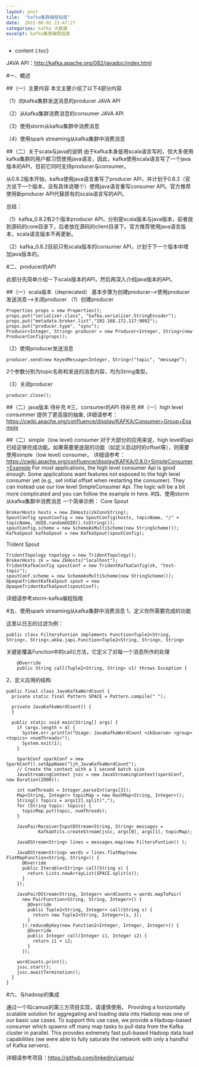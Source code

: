 ```yaml
---
layout: post
tile:  "kafka集群编程指南"
date:  2015-08-01 23:47:27
categories: kafka 大数据 
excerpt: kafka集群编程指南
---
```


* content
{:toc}




JAVA API：http://kafka.apache.org/082/javadoc/index.html

#一、概述

##（一）主要内容
本文主要介绍了以下4部分内容

（1）向kafka集群发送消息的producer JAVA API

（2）从kafka集群消费消息的consumer JAVA API

（3）使用storm从kafka集群中消费消息

（4）使用spark streaming从kafka集群中消费消息

##（二）关于scala与java的说明
由于kafka本身是用scala语言写的，但大多使用kafka集群的用户都习惯使用java语言，因此，kafka使用scala语言写了一个java版本的API，目前它同时支持producer与consumer。

从0.8.2版本开始，kafka使用java语言重写了producer API，并计划于0.8.3（官方说下一个版本，没有具体说哪个）使用java语言重写consumer API。官方推荐使用新producer API代替原有的scala语言写的API。

总结：

（1）kafka_0.8.2有2个版本producer API，分别是scala版本与java版本，前者放到源码的core目录下，后者放在源码的client目录下。官方推荐使用java语言版本，scala语言版本不再更新。

（2）kafka_0.8.2目前只有scala版本的consumer API，计划于下一个版本中增加java版本的。

#二、producer的API

此部分先简单介绍一下scala版本的API，然后再深入介绍java版本的API。

##（一）scala版本（deprecated）
基本步骤为创建producer——>使用producer发送消息——>关闭producer
（1）创建producer
		
	Properties props = new Properties();
	props.put("serializer.class", "kafka.serializer.StringEncoder");
	props.put("metadata.broker.list","192.168.172.117:9092");
	props.put("producer.type", "sync");
	Producer<Integer, String> producer = new Producer<Integer, String>(new ProducerConfig(props));

（2）使用producer发送消息

	producer.send(new KeyedMessage<Integer, String>("topic", "message”);
2个参数分别为topic名称和发送的消息内容，均为String类型。

（3）关闭producer

	producer.close();

##（二）java版本
待补充
#三、consumer的API 
待补充
##（一）high level consummer
提供了更高层的抽象, 详细请参考：https://cwiki.apache.org/confluence/display/KAFKA/Consumer+Group+Example
 
##（二）simple（low level) consumer
对于大部分的应用来说，high level的api已经足够完成功能。如果需要更底层的功能（如定义启动时的offset等），则需要使用simple（low level) consumer。
详细请参考：https://cwiki.apache.org/confluence/display/KAFKA/0.8.0+SimpleConsumer+Example
For most applications, the high level consumer Api is good enough. Some applications want features not exposed to the high level consumer yet (e.g., set initial offset when restarting the consumer). They can instead use our low level SimpleConsumer Api. The logic will be a bit more complicated and you can follow the example in here. 
#四、使用storm从kafka集群中消费消息
一个简单示例：
Core Spout
		
	BrokerHosts hosts = new ZkHosts(zkConnString);
	SpoutConfig spoutConfig = new SpoutConfig(hosts, topicName, "/" + topicName, UUID.randomUUID().toString());
	spoutConfig.scheme = new SchemeAsMultiScheme(new StringScheme());
	KafkaSpout kafkaSpout = new KafkaSpout(spoutConfig);

Trident Spout
		
	TridentTopology topology = new TridentTopology();
	BrokerHosts zk = new ZkHosts("localhost");
	TridentKafkaConfig spoutConf = new TridentKafkaConfig(zk, "test-topic");
	spoutConf.scheme = new SchemeAsMultiScheme(new StringScheme());
	OpaqueTridentKafkaSpout spout = new OpaqueTridentKafkaSpout(spoutConf);

详细请参考storm-kafka编程指南

#五、使用spark streaming从kafka集群中消费消息
1、定义你所需要完成的功能

这里以日志的过滤为例：
		
	public class FiltersFuntion implements Function<Tuple2<String, String>, String>,akka.japi.Function<Tuple2<String, String>, String>

关键是覆盖Function中的call()方法，它定义了对每一个消息所作的处理

		@Override
	    public String call(Tuple2<String, String> v1) throws Exception {

2、定义应用的结构
		
	public final class JavaKafkaWordCount {
	  private static final Pattern SPACE = Pattern.compile(" ");
	
	  private JavaKafkaWordCount() {
	  }
	
	  public static void main(String[] args) {
	    if (args.length < 4) {
	      System.err.println("Usage: JavaKafkaWordCount <zkQuorum> <group> <topics> <numThreads>");
	      System.exit(1);
	    }
	
	    SparkConf sparkConf = new SparkConf().setAppName("ljh_JavaKafkaWordCount");
	    // Create the context with a 1 second batch size
	    JavaStreamingContext jssc = new JavaStreamingContext(sparkConf, new Duration(2000));
	
	    int numThreads = Integer.parseInt(args[3]);
	    Map<String, Integer> topicMap = new HashMap<String, Integer>();
	    String[] topics = args[2].split(",");
	    for (String topic: topics) {
	      topicMap.put(topic, numThreads);
	    }
	
	    JavaPairReceiverInputDStream<String, String> messages =
	            KafkaUtils.createStream(jssc, args[0], args[1], topicMap);
	
	    JavaDStream<String> lines = messages.map(new FiltersFuntion() );
	
	    JavaDStream<String> words = lines.flatMap(new FlatMapFunction<String, String>() {
	      @Override
	      public Iterable<String> call(String x) {
	        return Lists.newArrayList(SPACE.split(x));
	      }
	    });
	
	    JavaPairDStream<String, Integer> wordCounts = words.mapToPair(
	      new PairFunction<String, String, Integer>() {
	        @Override
	        public Tuple2<String, Integer> call(String s) {
	          return new Tuple2<String, Integer>(s, 1);
	        }
	      }).reduceByKey(new Function2<Integer, Integer, Integer>() {
	        @Override
	        public Integer call(Integer i1, Integer i2) {
	          return i1 + i2;
	        }
	      });
	
	    wordCounts.print();
	    jssc.start();
	    jssc.awaitTermination();
	  }
	}


#六、与hadoop的集成
 
通过一个叫camus的第三方项目实现，请谨慎使用。
Providing a horizontally scalable solution for aggregating and loading data into Hadoop was one of our basic use cases. To support this use case, we provide a Hadoop-based consumer which spawns off many map tasks to pull data from the Kafka cluster in parallel. This provides extremely fast pull-based Hadoop data load capabilities (we were able to fully saturate the network with only a handful of Kafka servers). 

 详细请参考项目：https://github.com/linkedin/camus/
